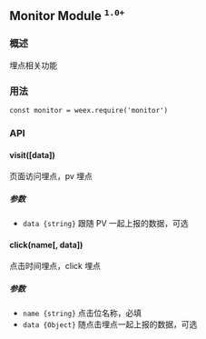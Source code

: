 ## Monitor Module <sup>`1.0+`</sup>

### 概述

埋点相关功能

### 用法

`const monitor = weex.require('monitor')`

### API

#### visit([data])

页面访问埋点，pv 埋点

##### 参数

- `data {string}` 跟随 PV 一起上报的数据，可选

#### click(name[, data])

点击时间埋点，click 埋点

##### 参数

- `name {string}` 点击位名称，必填
- `data {Object}` 随点击埋点一起上报的数据，可选
